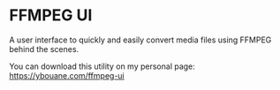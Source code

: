 # FFMPEG UI
A user interface to quickly and easily convert media files using FFMPEG behind the scenes.

You can download this utility on my personal page:
https://ybouane.com/ffmpeg-ui
